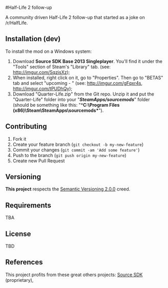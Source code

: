 #Half-Life 2 follow-up

A community driven Half-Life 2 follow-up that started as a joke on /r/HalfLife.

## Installation (dev)

To install the mod on a Windows system:
1. Download **Source SDK Base 2013 Singleplayer**. You'll find it under the "Tools" section of Steam's "Library" tab. (see: http://imgur.com/SqzjsXz);
2. When installed, right click on it, go to "Properties". Then go to "BETAS" tab and select "upcoming - " (see: http://imgur.com/gFqxr4s, http://imgur.com/tPUDhQy);
3. Download "Quarter-Life.zip" from the Git repo. Unzip it and put the "Quarter-Life" folder into your "***SteamApps/sourcemods***" folder (should be something like this: "***C:\Program Files (x86)\Steam\SteamApps\sourcemods\***").

## Contributing

1. Fork it
2. Create your feature branch (`git checkout -b my-new-feature`)
3. Commit your changes (`git commit -am 'Add some feature'`)
4. Push to the branch (`git push origin my-new-feature`)
5. Create new Pull Request

## Versioning

**This project** respects the [Semantic Versioning 2.0.0](http://semver.org/spec/v2.0.0.html) creed.

## Requirements

TBA

## License

TBD

## References

This project profits from these great others projects: 
[Source SDK](https://github.com/TaoSc/source-sdk-2013) (proprietary),
